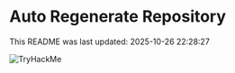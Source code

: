 # Auto Regenerate Repository

This README was last updated: 2025-10-26 22:28:27

 ![TryHackMe](https://tryhackme.com/badge/533634)